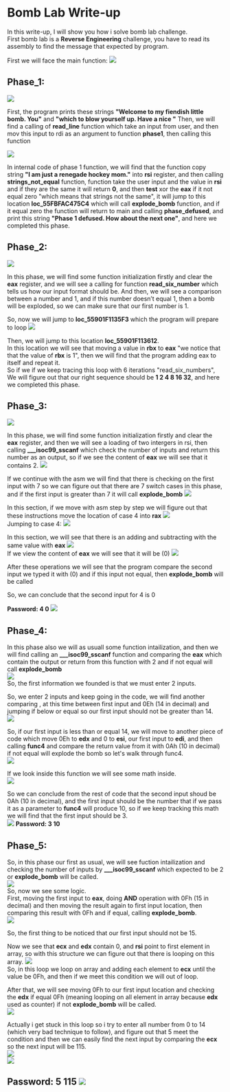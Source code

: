 # Bomb Lab Write-up
In this write-up, I will show you how i solve bomb lab challenge. <br>
First bomb lab is a **Reverse Engineering** challenge, you have to read its assembly to find the message that expected by program. <br>

First we will face the main function:
![](/main_asm.png)

## Phase_1:

![](/phase_1_out.png)

First, the program prints these strings **"Welcome to my fiendish little bomb. You"** and **"which to blow yourself up. Have a nice "**
Then, we will find a calling of **read_line** function which take an input from user, and then mov this input to rdi as an argument to function **phase1**, then calling this function

![](/phase1_internal.png)

In internal code of phase 1 function, we will find that the function copy string **"I am just a renegade hockey mom."** into **rsi** register, and then calling **strings_not_equal** function, function take the user input and the value in **rsi** and if they are the same it will return **0**, and then **test** xor the **eax** if it not equal zero "which means that strings not the same", it will jump to this location **loc_55FBFAC475C4** which will call **explode_bomb** function, and if it equal zero the function will return to main and calling **phase_defused**, and print this string **"Phase 1 defused. How about the next one"**, and here we completed this phase.<br>

## Phase_2:

![](/phase2_internal.png)

In this phase, we will find some function initialization firstly and clear the **eax** register, and we will see a calling for function **read_six_number** which tells us how our input format should be.
And then, we will see a comparison between a number and 1, and if this number doesn’t equal 1, then a bomb will be exploded, so we can make sure that our first number is 1.

So, now we will jump to **loc_55901F1135F3** which the program will prepare to loop
![](/pics/prepare_to_loop_p2.png)

Then, we will jump to this location **loc_55901F113612**. <br>
In this location we will see that moving a value in **rbx** to **eax** "we notice that that the value of **rbx** is 1", then we will find that the program adding eax to itself and repeat it. <br>
So if we if we keep tracing this loop with 6 iterations "read_six_numbers", We will figure out that our right sequence should be **1 2 4 8 16 32**, and here we completed this phase. <br>

## Phase_3:

![](/pics/phase3_internal.png)

In this phase, we will find some function initialization firstly and clear the **eax** register, and then we will see a loading of two intergers in rsi, then calling **___isoc99_sscanf** which check the number of inputs and return this number as an output, so if we see the content of **eax** we will see that it contains 2. 
![](/pics/eax.png) <br>

If we continue with the asm we will find that there is checking on the first input with 7 so we can figure out that there are 7 switch cases in this phase, and if the first input is greater than 7 it will call **explode_bomb**
![](/pics/checking_cases.png) <br>

In this section, if we move with asm step by step we will figure out that these instructions move the location of case 4 into **rax**
![](/pics/switch_jump.png)
<br>Jumping to case 4:
![](/pics/case4.png) <br>

In this section, we will see that there is an adding and subtracting with the same value with **eax** 
![](/pics/sec_input_form.png)<br>
If we view the content of **eax** we will see that it will be (0)
![](/pics/second_input_4.png)<br>

After these operations we will see that the program compare the second input we typed it with (0) and if this input not equal, then **explode_bomb** will be called <br>
 
So, we can conclude that the second input for 4 is 0 <br>

**Password: 4 0**
![](/pics/phase3_defused.png) <br>

## Phase_4:
In this phase also we will as usuall some function intailization, and then we will find calling an **___isoc99_sscanf** function and comparing the **eax** which contain the output or return from this function with 2 and if not equal will call **explode_bomb** <br>
![](/pics/phase4/phase4_internal.png) <br>
So, the first information we founded is that we must enter 2 inputs. <br>

So, we enter 2 inputs and keep going in the code, we will find another comparing , at this time between first input and 0Eh (14 in decimal) and jumping if below or equal so our first input should not be greater than 14. <br>
![](/pics/phase4/first_input_14.png) <br>

So, if our first input is less than or equal 14, we will move to another piece of code which move 0Eh to **edx** and 0 to **esi**, our first input to **edi**, and then calling **func4** and compare the return value from it with 0Ah (10 in decimal) if not equal will explode the bomb so let's walk through func4. <br>
![](/pics/phase4/func4_out.png) <br>

If we look inside this function we will see some math inside. <br>
![](/pics/phase4/end_phase4.png) <br>

So we can conclude from the rest of code that the second input shoud be 0Ah (10 in decimal), and the first input should be the number that if we pass it as a parameter to **func4** will produce 10, so if we keep tracking this math we will find that the first input should be 3. <br>
![](/pics/phase4/phase4_defused.png)
**Password: 3 10**
<br>

## Phase_5:

So, in this phase our first as usual, we will see fuction intailization and checking the number of inputs by **___isoc99_sscanf** which expected to be 2 or **explode_bomb** will be called.<br>
![](/pics/phase5/phase5_internal.png) <br>
So, now we see some logic. <br>
First, moving the first input to **eax**, doing **AND** operation with 0Fh (15 in decimal) and then moving the result again to first input location, then comparing this result with 0Fh and if equal, calling **explode_bomb**. <br>
![](/pics/phase5/make_sure_!15.png)<br>

So, the first thing to be noticed that our first input should not be 15. <br>

Now we see that **ecx** and **edx** contain 0, and **rsi** point to first element in array, so with this structure we can figure out that there is looping on this array. <br0>
![](/pics/phase5/loop_structure.png) <br>
So, in this loop we loop on array and adding each element to **ecx** until the value be 0Fh, and then if we meet this condition we will out of loop. <br>

After that, we will see moving 0Fh to our first input location and checking the **edx** if equal 0Fh (meaning looping on all element in array because **edx** used as counter) if not **explode_bomb** will be called. <br>
![](/pics/phase5/looping_all_array.png)<br>

Actually i get stuck in this loop so i try to enter all number from 0 to 14 (which very bad technique to follow), and figure out that 5 meet the condition and then we can easily find the next input by comparing the **ecx** so the next input will be 115.<br>
![](/pics/phase5/second_input.png)<br>
![](/pics/phase5/rcs.png)<br>

## Password: 5 115  ![](/pics/phase5/result.png)<br>
